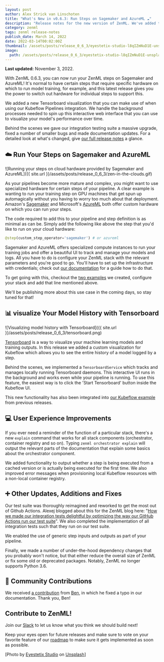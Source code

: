 ```yaml
---
layout: post
author: Alex Strick van Linschoten
title: "What's New in v0.6.3: Run Steps on Sagemaker and AzureML ☁️"
description: "Release notes for the new version of ZenML. We've added the ability to run steps on AWS Sagemaker and AzureML. We added a new Tensorboard visualization that runs when using the Kubeflow orchestrator. You'll also find a lot of smaller improvements, documentation additions and bug fixes in this release."
category: zenml
tags: zenml release-notes
publish_date: March 14, 2022
date: 2022-03-14T00:02:00Z
thumbnail: /assets/posts/release_0_6_3/eyestetix-studio-l8qIZmNuD1E-unsplash.jpg
image:
  path: /assets/posts/release_0_6_3/eyestetix-studio-l8qIZmNuD1E-unsplash.jpg
---
```


**Last updated:** November 3, 2022.

With ZenML 0.6.3, you can now run your ZenML steps on Sagemaker and AzureML! It's normal to have certain steps that require specific hardware on which to run model training, for example, and this latest release gives you the power to switch out hardware for individual steps to support this.

We added a new Tensorboard visualization that you can make use of when using our Kubeflow Pipelines integration. We handle the background processes needed to spin up this interactive web interface that you can use to visualize your model's performance over time.

Behind the scenes we gave our integration testing suite a massive upgrade, fixed a number of smaller bugs and made documentation updates. For a detailed look at what's changed, give [our full release notes](https://github.com/zenml-io/zenml/releases/tag/0.6.3) a glance.

## ☁️ Run Your Steps on Sagemaker and AzureML

![Running your steps on cloud hardware provided by Sagemaker and AzureML]({{ site.url }}/assets/posts/release_0_6_3/zen-in-the-clouds.gif)

As your pipelines become more mature and complex, you might want to use specialized hardware for certain steps of your pipeline. A clear example is wanting to run your training step on GPU machines that get spun up automagically without you having to worry too much about that deployment. Amazon's [Sagemaker](https://aws.amazon.com/sagemaker) and Microsoft's [AzureML](https://ml.azure.com/) both offer custom hardware on which you can run your steps.

The code required to add this to your pipeline and step definition is as minimal as can be. Simply add the following like above the step that you'd like to run on your cloud hardware:

```python
@step(custom_step_operator='sagemaker') # or azureml
```

Sagemaker and AzureML offers specialized compute instances to run your training jobs and offer a beautiful UI to track and manage your models and logs. All you have to do is configure your ZenML stack with the relevant parameters and you're good to go. You'll have to set up the infrastructure with credentials; check out [our documentation](https://docs.zenml.io/) for a guide how to do that.

To get going with this, checkout the [two examples](https://github.com/zenml-io/zenml/blob/main/examples/step_operator_remote_training/README.md) we created, configure your stack and add that line mentioned above.

We'll be publishing more about this use case in the coming days, so stay tuned for that!

## 📊 visualize Your Model History with Tensorboard

![Visualizing model history with Tensorboard]({{ site.url }}/assets/posts/release_0_6_3/tensorboard.png)

[Tensorboard](https://www.tensorflow.org/tensorboard/) is a way to visualize your machine learning models and training outputs. In this release we added a custom visualization for Kubeflow which allows you to see the entire history of a model logged by a step.

Behind the scenes, we implemented a `TensorboardService` which tracks and manages locally running Tensorboard daemons. This interactive UI runs in the background and works even while your pipeline is running. To use this feature, the easiest way is to click the 'Start Tensorboard' button inside the Kubeflow UI.

This new functionality has also been integrated into [our Kubeflow example](https://github.com/zenml-io/zenml/tree/main/examples/kubeflow_pipelines_orchestration) from previous releases.

## 💻 User Experience Improvements

If you ever need a reminder of the function of a particular stack, there's a new `explain` command that works for all stack components (orchestrator, container registry and so on). Typing `zenml orchestrator explain` will output the relevant parts of the documentation that explain some basics about the orchestrator component.

We added functionality to output whether a step is being executed from a cached version or is actually being executed for the first time. We also improved error messages when provisioning local Kubeflow resources with a non-local container registry.

## ➕ Other Updates, Additions and Fixes

Our test suite was thoroughly reimagined and reworked to get the most out of Github Actions. Alexej blogged about this for the ZenML blog here: "[How we made our integration tests delightful by optimizing the way our GitHub Actions run our test suite](https://blog.zenml.io/github-actions-in-action/)". We also completed the implementation of all integration tests such that they run on our test suite.

We enabled the use of generic step inputs and outputs as part of your pipeline.

Finally, we made a number of under-the-hood dependency changes that you probably won't notice, but that either reduce the overall size of ZenML or fix some old or deprecated packages. Notably, ZenML no longer supports Python 3.6.

## 🙌 Community Contributions

We received [a contribution](https://github.com/zenml-io/zenml/pull/438) from [Ben](https://github.com/pafpixel), in which he fixed a typo in our documentation. Thank you, Ben!

## Contribute to ZenML!

Join our [Slack](https://zenml.io/slack-invite/) to let us know what you think we should build next!

Keep your eyes open for future releases and make sure to vote on your favorite feature of our [roadmap](https://zenml.io/roadmap) to make sure it gets implemented as soon as possible.

[Photo by <a href="https://unsplash.com/@eyestetix?utm_source=unsplash&utm_medium=referral&utm_content=creditCopyText">Eyestetix Studio</a> on <a href="https://unsplash.com/s/photos/balloons?utm_source=unsplash&utm_medium=referral&utm_content=creditCopyText">Unsplash</a>]